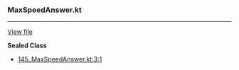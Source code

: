 ### MaxSpeedAnswer.kt
---
[View file](../../precision_analyzed/145_MaxSpeedAnswer.kt)

**Sealed Class**

 - [145_MaxSpeedAnswer.kt:3:1](../../precision_analyzed/145_MaxSpeedAnswer.kt#L3)
